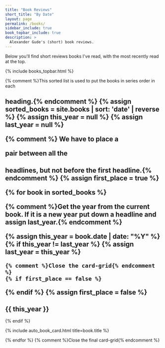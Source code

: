 ```yaml
---
title: "Book Reviews"
short_title: "By Date"
layout: page
permalink: /books/
sidebar_include: true
book_topbar_include: true
description: >
  Alexander Gude's (short) book reviews.
---
```


Below you'll find short reviews books I've read, with the most recently read
at the top.

{% include books_topbar.html %}

{% comment %}This sorted list is used to put the books in series order in each
<h2> heading.{% endcomment %}
{% assign sorted_books = site.books | sort: 'date' | reverse %}
{% assign this_year = null %}
{% assign last_year = null %}

{% comment %} We have to place a <div></div> pair between all the <h2>
headlines, but not before the first headline.{% endcomment %}
{% assign first_place = true %}

{% for book in sorted_books %}

  {% comment %}Get the year from the current book. If it is a new year put
  down a headline and assign last_year.{% endcomment %}

  {% assign this_year = book.date | date: "%Y" %}
  {% if this_year != last_year %}
    {% assign last_year = this_year %}

    {% comment %}Close the card-grid{% endcomment %}
    {% if first_place == false %}
</div>
    {% endif %}
    {% assign first_place = false %}

<h2 class="book-list-headline">{{ this_year }}</h2>
<div class="card-grid">

  {% endif %}

  {% include auto_book_card.html title=book.title %}

{% endfor %}
{% comment %}Close the final card-grid{% endcomment %}
</div>
